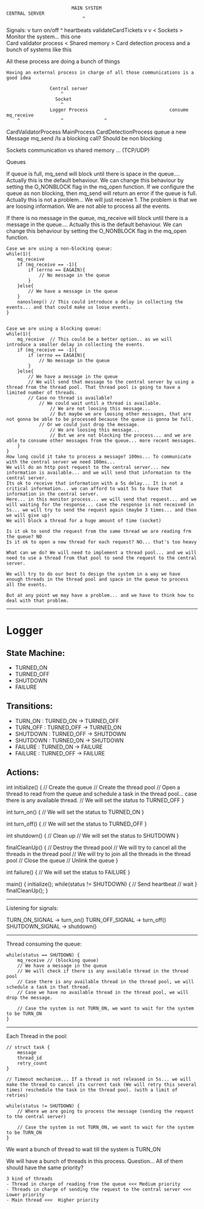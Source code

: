 

                            MAIN SYSTEM                                                                        CENTRAL SERVER
                                ^                                                                                              
Signals:     v turn on/off               ^ heartbeats                                                            validateCardTickets
        v                                       v                              < Sockets >                              Monitor the system... this one               
    Card validator process  < Shared memory >  Card detection process                                                   and a bunch of systems like this

All these process are doing a bunch of things


    Having an external process in charge of all those communications is a good idea

                    Central server
                        ^
                      Socket
                        ^
                    Logger Process                              consume                    mq_receive
        ^               ^               ^   
 CardValidatorProcess  MainProcess  CardDetectionProcess        queue a new Message        mq_send /Is a blocking call? Should be non blocking


 Sockets communication  vs  shared memory ... 
  (TCP/UDP)

  Queues


  If queue is full, mq_send will block until there is space in the queue.... Actually this is the default behaviour.
  We can change this behaviour by setting the O_NONBLOCK flag in the mq_open function.
  If we configure the queue as non blocking, then mq_send will return an error if the queue is full. Actually this is not a problem... We will just receive 1.
  The problem is that we are loosing information. We are not able to process all the events.

  If there is no message in the queue, mq_receive will block until there is a message in the queue.... Actually this is the default behaviour.
  We can change this behaviour by setting the O_NONBLOCK flag in the mq_open function.


    Case we are using a non-blocking queue:
    while(1){
        mq_receive
        if (mq_receive == -1){
            if (errno == EAGAIN){
                // No message in the queue
            }
        }else{
            // We have a message in the queue
        }
        nanosleep() // This could introduce a delay in collecting the events... and that could make us loose events.
    }


    Case we are using a blocking queue:
    while(1){
        mq_receive  // This could be a better option.. as we will introduce a smaller delay in collecting the events.
        if (mq_receive == -1){
            if (errno == EAGAIN){
                // No message in the queue
            }
        }else{
            // We have a message in the queue
            // We will send that message to the central server by using a thread from the thread pool. That thread pool is going to have a limited number of threads.
            // Case no thread is available?
                // We could wait until a thread is available.
                    // We are not loosing this message...
                    // But maybe we are loosing other messages, that are not gonna be able to be processed because the queue is gonna be full.
                // Or we could just drop the message.
                    // We are loosing this message...
                    // But we are not blocking the process... and we are able to consume other messages from the queue... more recent messages.
        }
    }
    How long could it take to process a message? 100ms... To communicate with the central server we need 100ms...
    We will do an http post request to the central server... new information is available... and we will send that information to the central server.
    Its ok to receive that information with a 5s delay... It is not a critical information... we can afford to wait 5s to have that information in the central server.
    Here... in this monitor process... we will send that request... and we will waiting for the response... case the response is not received in 5s... we will try to send the request again (maybe 3 times... and then we will give up)
    We will block a thread for a huge amount of time (socket)

    Is it ok to send the request from the same thread we are reading frm the queue? NO
    Is it ok to open a new thread for each request? NO... that's too heavy

    What can we do? We will need to implement a thread pool... and we will need to use a thread from that pool to send the request to the central server.

    We will try to do our best to design the system in a way we have enough threads in the thread pool and space in the queue to process all the events.

    But at any point we may have a problem... and we have to think how to deal with that problem.



---

# Logger

## State Machine:

- TURNED_ON
- TURNED_OFF
- SHUTDOWN
- FAILURE

## Transitions:

- TURN_ON : TURNED_ON -> TURNED_OFF
- TURN_OFF : TURNED_OFF -> TURNED_ON
- SHUTDOWN : TURNED_OFF -> SHUTDOWN
- SHUTDOWN : TURNED_ON -> SHUTDOWN
- FAILURE : TURNED_ON -> FAILURE
- FAILURE : TURNED_OFF -> FAILURE

## Actions:

int initialize() {
    // Create the queue
    // Create the thread pool
    // Open a thread to read from the queue and schedule a task in the thread pool... case there is any available thread.
    // We will set the status to TURNED_OFF
}

int turn_on() {
    // We will set the status to TURNED_ON
}

int turn_off() {
    // We will set the status to TURNED_OFF
}

int shutdown() { // Clean up
    // We will set the status to SHUTDOWN
}

finalCleanUp() {
    // Destroy the thread pool
        // We will try to cancel all the threads in the thread pool
        // We will try to join all the threads in the thread pool
    // Close the queue
    // Unlink the queue
}

int failure() {
    // We will set the status to FAILURE
}

main() {
    initialize();
    while(status != SHUTDOWN) {
        // Send heartbeat
        // wait
    }
    finalCleanUp();
}

----

Listening for signals:

TURN_ON_SIGNAL -> turn_on()
TURN_OFF_SIGNAL -> turn_off()
SHUTDOWN_SIGNAL -> shutdown()

---

Thread consuming the queue:

    while(status == SHUTDOWN) {
        mq_receive // (blocking queue)
        // We have a message in the queue
        // We will check if there is any available thread in the thread pool
        // Case there is any available thread in the thread pool, we will schedule a task in that thread.
        // Case we have no available thread in the thread pool, we will drop the message.

        // Case the system is not TURN_ON, we want to wait for the system to be TURN_ON
    }

---

Each Thread in the pool:

    // struct task {
        message
        thread_id
        retry_count
    }

    // Timeout mechanism... If a thread is not released in 5s... we will make the thread to cancel its current task (We will retry this several times) reschedule the task in the thread pool. (with a limit of retries)

    while(status != SHUTDOWN) {
        // Where we are going to process the message (sending the request to the central server)

        // Case the system is not TURN_ON, we want to wait for the system to be TURN_ON
    }

We want a bunch of thread to wait till the system is TURN_ON


We will have a bunch of threads in this process. Question... All of them should have the same priority?

    3 kind of threads
    - Thread in charge of reading from the queue <<< Medium priority
    - Threads in charge of sending the request to the central server <<< Lower priority
    - Main thread <<<  Higher priority